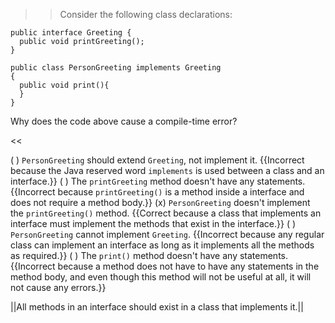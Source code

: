 >>Consider the following class declarations:
<pre><code class="java language-java">public interface Greeting {
  public void printGreeting();
}
</code></pre>
<pre><code class="java language-java">public class PersonGreeting implements Greeting
{
  public void print(){
  }
}
</code></pre>
<p>Why does the code above cause a compile-time error?</p><<

( ) <code>PersonGreeting</code> should extend <code>Greeting</code>, not implement it. {{Incorrect because the Java reserved word <code>implements</code> is used between a class and an interface.}}
( ) The <code>printGreeting</code> method doesn't have any statements. {{Incorrect because <code>printGreeting()</code> is a method inside a interface and does not require a method body.}}
(x) <code>PersonGreeting</code> doesn't implement the <code>printGreeting()</code> method. {{Correct because a class that implements an interface must implement the methods that exist in the interface.}}
( ) <code>PersonGreeting</code> cannot implement <code>Greeting</code>. {{Incorrect because any regular class can implement an interface as long as it implements all the methods as required.}}
( ) The <code>print()</code> method doesn't have any statements. {{Incorrect because a method does not have to have any statements in the method body, and even though this method will not be useful at all, it will not cause any errors.}}

||All methods in an interface should exist in a class that implements it.||
